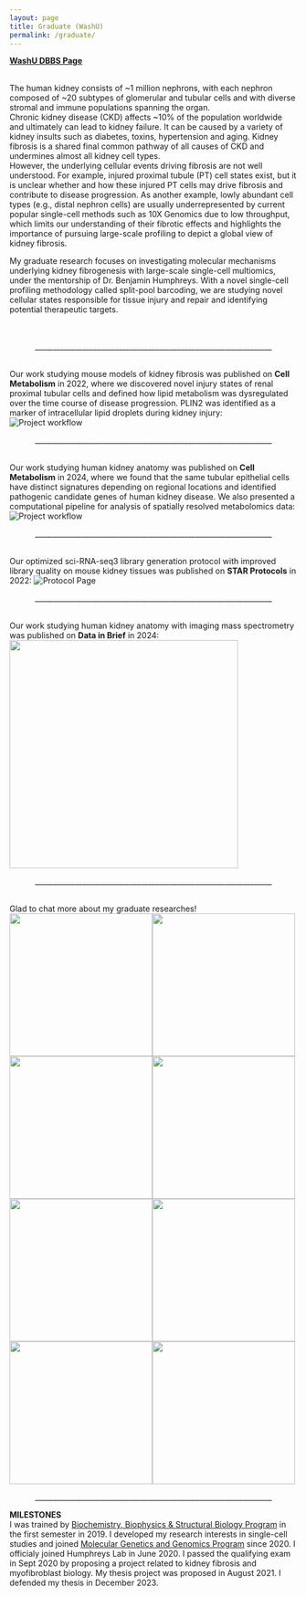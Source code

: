 ```yaml
---
layout: page
title: Graduate (WashU)
permalink: /graduate/
---
```


<p style="text-align:justify">
<strong><a href="https://dbbs.wustl.edu/people/haikuo-li/"> WashU DBBS Page</a></strong><br>
<br>
  
  
The human kidney consists of ~1 million nephrons, with each nephron composed of ~20 subtypes of glomerular and tubular cells and with diverse stromal and immune populations spanning the organ.<br>
Chronic kidney disease (CKD) affects ~10% of the population worldwide and ultimately can lead to kidney failure. It can be caused by a variety of kidney insults such as diabetes, toxins, hypertension and aging. Kidney fibrosis is a shared final common pathway of all causes of CKD and undermines almost all kidney cell types.<br>
However, the underlying cellular events driving fibrosis are not well understood. For example, injured proximal tubule (PT) cell states exist, but it is unclear whether and how these injured PT cells may drive fibrosis and contribute to disease progression. As another example, lowly abundant cell types (e.g., distal nephron cells) are usually underrepresented by current popular single-cell methods such as 10X Genomics due to low throughput, which limits our understanding of their fibrotic effects and highlights the importance of pursuing large-scale profiling to depict a global view of kidney fibrosis.<br>
  
  
My graduate research focuses on investigating molecular mechanisms underlying kidney fibrogenesis with large-scale single-cell multiomics, under the mentorship of Dr. Benjamin Humphreys. With a novel single-cell profiling methodology called split-pool barcoding, we are studying novel cellular states responsible for tissue injury and repair and identifying potential therapeutic targets.<br><br><br>

<p align="center">_________________________________________________________________
</p>


<br>
Our work studying mouse models of kidney fibrosis was published on <strong>Cell Metabolism</strong> in 2022, where we discovered novel injury states of renal proximal tubular cells and defined how lipid metabolism was dysregulated over the time course of disease progression. PLIN2 was identified as a marker of intracellular lipid droplets during kidney injury:
<img src="https://haikuoli.github.io/files/CM_page.jpg" alt="Project workflow">
<p align="center">_________________________________________________________________
</p>

<br>
Our work studying human kidney anatomy was published on <strong>Cell Metabolism</strong> in 2024, where we found that the same tubular epithelial cells have distinct signatures depending on regional locations and identified pathogenic candidate genes of human kidney disease. We also presented a computational pipeline for analysis of spatially resolved metabolomics data:
<img src="https://haikuoli.github.io/files/CM_2024.jpg" alt="Project workflow">
<p align="center">_________________________________________________________________
</p>

<br>
Our optimized sci-RNA-seq3 library generation protocol with improved library quality on mouse kidney tissues was published on <strong>STAR Protocols</strong> in 2022:
<img src="https://haikuoli.github.io/files/STAR_protocol_page.jpg" alt="Protocol Page">
<p align="center">_________________________________________________________________
</p>

<br>
Our work studying human kidney anatomy with imaging mass spectrometry was published on <strong>Data in Brief</strong> in 2024:<br>
<img src="https://haikuoli.github.io/files/datainbrief_2024.jpg" style="width:400px" align="center">
<p align="center">_________________________________________________________________
</p>

<br>
Glad to chat more about my graduate researches!
<img src="https://haikuoli.github.io/files/publications/JCI_2024.jpg" style="width:250px"><img src="https://haikuoli.github.io/files/publications/NI_2022.jpg" style="width:250px">
<img src="https://haikuoli.github.io/files/publications/k360_2021.jpg" style="width:250px"><img src="https://haikuoli.github.io/files/publications/KI_2024.jpg" style="width:250px">
<br>
<img src="https://haikuoli.github.io/files/publications/KI_2020.jpg" style="width:250px"><img src="https://haikuoli.github.io/files/publications/book_2022.jpg" style="width:250px">
<img src="https://haikuoli.github.io/files/publications/genbio_2024.jpg" style="width:250px"><img src="https://haikuoli.github.io/files/publications/STAR_QA.jpg" style="width:250px">

<p align="center">_________________________________________________________________
</p>


<strong>MILESTONES</strong><br>
I was trained by <a href="http://dbbs.wustl.edu/divprograms/biophysics/Pages/BBSB.aspx">Biochemistry, Biophysics & Structural Biology Program</a> in the first semester in 2019. I developed my research interests in single-cell studies and joined <a href="http://dbbs.wustl.edu/divprograms/genetics/Pages/default.aspx">Molecular Genetics and Genomics Program</a> since 2020. I officialy joined Humphreys Lab in June 2020. I passed the qualifying exam in Sept 2020 by proposing a project related to kidney fibrosis and myofibroblast biology. My thesis project was proposed in August 2021. I defended my thesis in December 2023.<br><br>
  

